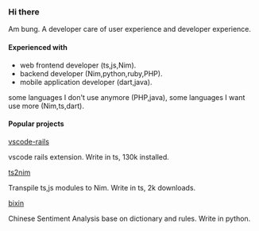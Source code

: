 ### Hi there

Am bung. A developer care of user experience and developer experience.  

#### Experienced with

- web frontend developer (ts,js,Nim).
- backend developer (Nim,python,ruby,PHP).
- mobile application developer (dart,java).

some languages I don't use anymore (PHP,java), some languages I want use more (Nim,ts,dart).  

#### Popular projects  

[vscode-rails](https://github.com/bung87/vscode-rails)  

vscode rails extension. Write in ts, 130k installed.  

[ts2nim](https://github.com/bung87/ts2nim)  

Transpile ts,js modules to Nim. Write in ts, 2k downloads.  

[bixin](https://github.com/bung87/bixin)  

Chinese Sentiment Analysis base on dictionary and rules. Write in python.




